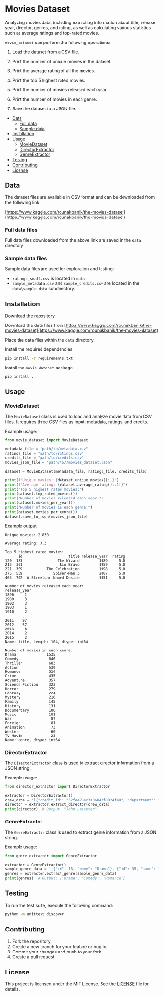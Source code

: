 # Movies Dataset

Analyzing movies data, including extracting information about title, release year, director, genres, and rating, as well as calculating various statistics such as average ratings and top-rated movies.

`movie_dataset` can perform the following operations:

1. Load the dataset from a CSV file.

2. Print the number of unique movies in the dataset.

3. Print the average rating of all the movies.

4. Print the top 5 highest rated movies.

5. Print the number of movies released each year.

6. Print the number of movies in each genre.

7. Save the dataset to a JSON file.

- [Data](#data)
  - [Full data](#fulldata)
  - [Sample data](#sampledata)
- [Installation](#installation)
- [Usage](#usage)
  - [MovieDataset](#moviedataset)
  - [DirectorExtractor](#directorextractor)
  - [GenreExtractor](#genreextractor)
- [Testing](#testing)
- [Contributing](#contributing)
- [License](#license)

## Data

The dataset files are available in CSV format and can be downloaded from the following link:

[https://www.kaggle.com/rounakbanik/the-movies-dataset](https://www.kaggle.com/rounakbanik/the-movies-dataset)

### Full data files

Full data files downloaded from the above link are saved in the `data` directory

### Sample data files

Sample data files are used for exploration and testing:

- `ratings_small.csv` is located in `data`
- `sample_metadata.csv` and `sample_credits.csv` are located in the `data\sample_data` subdirectory.

## Installation

Download the repository

Download the data files from [https://www.kaggle.com/rounakbanik/the-movies-dataset](https://www.kaggle.com/rounakbanik/the-movies-dataset)

Place the data files within the `data` directory.

Install the required dependencies

```bash
pip install -r requirements.txt
```

Install the `movie_dataset` package

```bash
pip install .
```

## Usage

### MovieDataset

The `MovieDataset` class is used to load and analyze movie data from CSV files. It requires three CSV files as input: metadata, ratings, and credits.

Example usage:

```python
from movie_dataset import MovieDataset

metadata_file = "path/to/metadata.csv"
ratings_file = "path/to/ratings.csv"
credits_file = "path/to/credits.csv"
movies_json_file = "path/to//movies_dataset.json"

dataset = MovieDataset(metadata_file, ratings_file, credits_file)

print(f"Unique movies: {dataset.unique_movies():,}")
print(f"Average rating: {dataset.average_rating():.1f}")
print("Top 5 highest rated movies:")
print(dataset.top_rated_movies())
print("Number of movies released each year:")
print(dataset.movies_per_year())
print("Number of movies in each genre:")
print(dataset.movies_per_genre())
dataset.save_to_json(movies_json_file)
```

Example output

```
Unique movies: 2,830

Average rating: 3.3

Top 5 highest rated movies:
      id                     title release_year  rating
120  183                The Wizard         1989     5.0
215  301                 Rio Bravo         1959     5.0
221  309           The Celebration         1998     5.0
375  559              Spider-Man 3         2007     5.0
463  702  A Streetcar Named Desire         1951     5.0

Number of movies released each year:
release_year
1896     1
1900     3
1902     3
1903     1
1910     2
        ..
2011    97
2012    57
2013     8
2014     2
2015     2
Name: title, Length: 104, dtype: int64

Number of movies in each genre:
Drama              1535
Comedy              846
Thriller            683
Action              539
Romance             534
Crime               435
Adventure           357
Science Fiction     323
Horror              279
Fantasy             224
Mystery             216
Family              145
History             131
Documentary         106
Music               101
War                  87
Foreign              81
Animation            73
Western              60
TV Movie             23
Name: genre, dtype: int64
```

### DirectorExtractor

The `DirectorExtractor` class is used to extract director information from a JSON string.

Example usage:

```python
from director_extractor import DirectorExtractor

extractor = DirectorExtractor()
crew_data = '[{"credit_id": "52fe4284c3a36847f8024f49", "department": "Directing", "gender": 2, "id": 7879, "job": "Director", "name": "John Lasseter", "profile_path": "/7EdqiNbr4FRjIhKHyPPdFfEEEFG.jpg"}]'
director = extractor.extract_director(crew_data)
print(director)  # Output: "John Lasseter"
```

### GenreExtractor

The `GenreExtractor` class is used to extract genre information from a JSON string.

Example usage:

```python
from genre_extractor import GenreExtractor

extractor = GenreExtractor()
sample_genre_data = '[{"id": 18, "name": "Drama"}, {"id": 35, "name": "Comedy"}, {"id": 10749, "name": "Romance"}]'
genres = extractor.extract_genre(sample_genre_data)
print(genres)  # Output: ['Drama', 'Comedy', 'Romance']
```

## Testing

To run the test suite, execute the following command:

```bash
python -m unittest discover
```

## Contributing

1. Fork the repository.
2. Create a new branch for your feature or bugfix.
3. Commit your changes and push to your fork.
4. Create a pull request.

## License

This project is licensed under the MIT License. See the [LICENSE](LICENSE) file for details.
